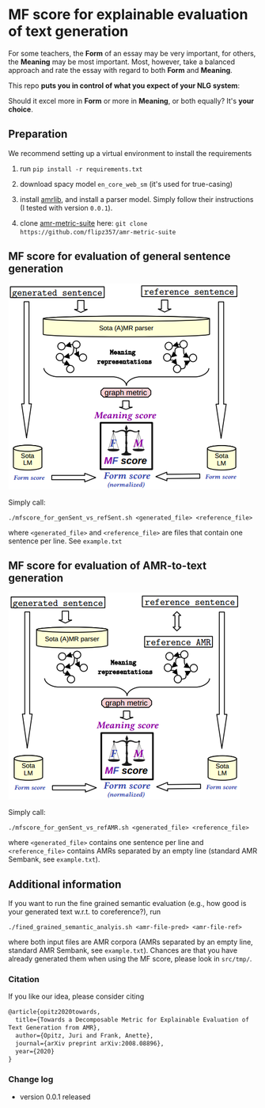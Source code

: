 # MF score for explainable evaluation of text generation

For some teachers, the **Form** of an essay may be very important, for others, the **Meaning** may be most important. 
Most, however, take a balanced approach and rate the essay with regard to both **Form** and **Meaning**.

This repo **puts you in control of what you expect of your NLG system**: 

Should it excel more in **Form** or more in **Meaning**, or both equally? It's **your choice**. 


## Preparation

We recommend setting up a virtual environment to install the requirements

1. run `pip install -r requirements.txt`

2. download spacy model `en_core_web_sm`  (it's used for true-casing)

3. install [amrlib](https://github.com/bjascob/amrlib), and install a parser model. Simply follow their instructions (I tested with version `0.0.1`).

4. clone [amr-metric-suite](https://github.com/flipz357/amr-metric-suite) here: `git clone https://github.com/flipz357/amr-metric-suite`

## MF score for evaluation of general sentence generation

![Score computation](img/score_pipeline_outline_sent_sent-crop.png)

Simply call:
```
./mfscore_for_genSent_vs_refSent.sh <generated_file> <reference_file>
```
where `<generated_file>` and `<reference_file>` are files that contain one sentence per line. See `example.txt`

## MF score for evaluation of AMR-to-text generation

![Score computation](img/score_pipeline_outline_sent_amr-crop.png)

Simply call:
```
./mfscore_for_genSent_vs_refAMR.sh <generated_file> <reference_file>
```
where `<generated_file>` contains one sentence per line and `<reference_file>` contains AMRs separated by an empty line (standard AMR Sembank, see `example.txt`).



## Additional information

If you want to run the fine grained semantic evaluation (e.g., how good is your generated text w.r.t. to coreference?), run

```
./fined_grained_semantic_analyis.sh <amr-file-pred> <amr-file-ref>
```

where both input files are AMR corpora (AMRs separated by an empty line, standard AMR Sembank, see `example.txt`). Chances are that you have already generated them when using the MF score, please look in `src/tmp/`.

### Citation

If you like our idea, please consider citing

```
@article{opitz2020towards,
  title={Towards a Decomposable Metric for Explainable Evaluation of Text Generation from AMR},
  author={Opitz, Juri and Frank, Anette},
  journal={arXiv preprint arXiv:2008.08896},
  year={2020}
}
```

### Change log

* version 0.0.1 released
